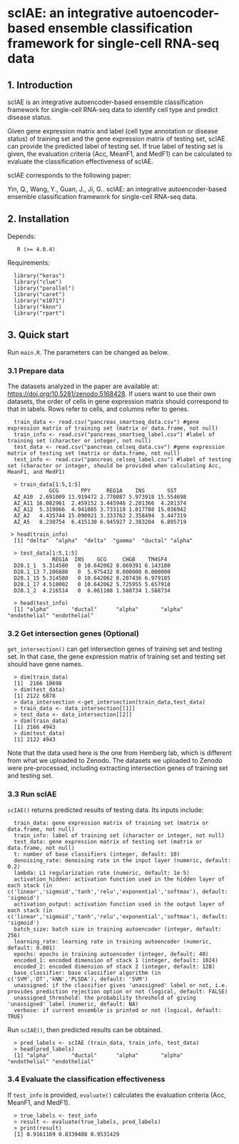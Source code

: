 # scIAE: an integrative autoencoder-based ensemble classification framework for single-cell RNA-seq data </br> 
## 1. Introduction  
  scIAE is an integrative autoencoder-based ensemble classification framework for single-cell RNA-seq data to identify cell type and predict disease status.
  
  Given gene expression matrix and label (cell type annotation or disease status) of training set and the gene expression matrix of testing set, scIAE can provide the predicted label of testing set. If true label of testing set is given, the evaluation criteria (Acc, MeanF1, and MedF1) can be calculated to evaluate the classification effectiveness of scIAE.
 
  scIAE corresponds to the following paper:
  
  Yin, Q., Wang, Y., Guan, J., Ji, G.. scIAE: an integrative autoencoder-based ensemble classification framework for single-cell RNA-seq data.
  
## 2. Installation
Depends: 

       R (>= 4.0.4)    
Requirements: 
      
      library("keras")
      library("clue")
      library("parallel")
      library("caret")
      library("e1071")
      library("kknn")
      library("rpart")     
  
## 3. Quick start

Run `main.R`. The parameters can be changed as below.

### 3.1 Prepare data

The datasets analyzed in the paper are available at: https://doi.org/10.5281/zenodo.5168428. If users want to use their own datasets, the order of cells in gene expression matrix should correspond to that in labels. Rows refer to cells, and columns refer to genes.
  
      train_data <- read.csv("pancreas_smartseq_data.csv") #gene expression matrix of training set (matrix or data.frame, not null)
      train_info <- read.csv("pancreas_smartseq_label.csv") #label of training set (character or integer, not null)
      test_data <- read.csv("pancreas_celseq_data.csv") #gene expression matrix of testing set (matrix or data.frame, not null)
      test_info <- read.csv("pancreas_celseq_label.csv") #label of testing set (character or integer, should be provided when calculating Acc, MeanF1, and MedF1)
      
      > train_data[1:5,1:5]
                 GCG       PPY     REG1A    INS       SST
      AZ_A10  2.691009 13.919472 2.770087 5.973918 15.554698
      AZ_A11 16.082961  2.459152 3.445946 2.201366  4.281374
      AZ_A12  5.319866  4.941085 3.733110 1.017788 15.036942
      AZ_A2   4.435744 15.090921 3.333762 2.358494  3.447319
      AZ_A5   8.230754  6.415130 6.945927 2.383204  6.895719
     
     > head(train_info)
      [1] "delta"  "alpha"  "delta"  "gamma"  "ductal" "alpha" 
      
      > test_data[1:5,1:5]
                  REG1A  INS    GCG     CHGB    TM4SF4
      D28.1_1  5.314580   0 10.642062 8.069391 6.143180
      D28.1_13 7.106880   0  5.975432 0.000000 0.000000
      D28.1_15 5.314580   0 10.642062 8.207436 6.979185
      D28.1_17 4.518002   0 10.642062 5.725955 5.657918
      D28.1_2  4.216514   0  6.061108 1.588734 1.588734
      
      > head(test_info)
      [1] "alpha"       "ductal"      "alpha"       "alpha"       "endothelial" "endothelial"

### 3.2 Get intersection genes (Optional)

`get_intersection()` can get intersection genes of training set and testing set. In that case, the gene expression matrix of training set and testing set should have gene names.
  
      > dim(train_data)
      [1]  2166 10698
      > dim(test_data)
      [1] 2122 6878
      > data_intersection <-get_intersection(train_data,test_data)
      > train_data <- data_intersection[[1]]
      > test_data <- data_intersection[[2]]
      > dim(train_data)
      [1] 2166 4943
      > dim(test_data)
      [1] 2122 4943
 
Note that the data used here is the one from Hemberg lab, which is different from what we uploaded to Zenodo. The datasets we uploaded to Zenodo were pre-processed, including extracting intersection genes of training set and testing set.
      
### 3.3 Run scIAE
`scIAE()` returns predicted results of testing data. Its inputs include:

      train_data: gene expression matrix of training set (matrix or data.frame, not null)
      train_info: label of training set (character or integer, not null)
      test_data: gene expression matrix of testing set (matrix or data.frame, not null)
      t: number of base classifiers (integer, default: 10)
      denoising_rate: denoising rate in the input layer (numeric, default: 0.2)
      lambda: L1 regularization rate (numeric, default: 1e-5)
      activation_hidden: activation function used in the hidden layer of each stack (in c('linear','sigmoid','tanh','relu','exponential','softmax'), default: 'sigmoid')
      activation_output: activation function used in the output layer of each stack (in c('linear','sigmoid','tanh','relu','exponential','softmax'), default: 'sigmoid')
      batch_size: batch size in training autoencoder (integer, default: 256)
      learning_rate: learning rate in training autoencoder (numeric, default: 0.001)
      epochs: epochs in training autoencoder (integer, default: 40)
      encoded_1: encoded dimension of stack 1 (integer, default: 1024)
      encoded_2: encoded dimension of stack 2 (integer, default: 128)
      base_classifier: base classifier algorithm (in c('SVM','DT','kNN','PLSDA'), default: 'SVM')
      unassigned: if the classifier gives 'unassigned' label or not, i.e. provides prediction rejection option or not (logical, default: FALSE)
      unassigned_threshold: the probability threshold of giving 'unassigned' label (numeric, default: NA)
      verbose: if current ensemble is printed or not (logical, default: TRUE)
 
 Run `scIAE()`, then predicted results can be obtained. 
        
      > pred_labels <- scIAE (train_data, train_info, test_data) 
      > head(pred_labels)
      [1] "alpha"       "ductal"      "alpha"       "alpha"       "endothelial" "endothelial"   

### 3.4 Evaluate the classification effectiveness
If `test_info` is provided, `evaluate()` calculates the evaluation criteria (Acc, MeanF1, and MedF1).

      > true_labels <- test_info
      > result <- evaluate(true_labels, pred_labels)
      > print(result)
      [1] 0.9161169 0.8339408 0.9531429
